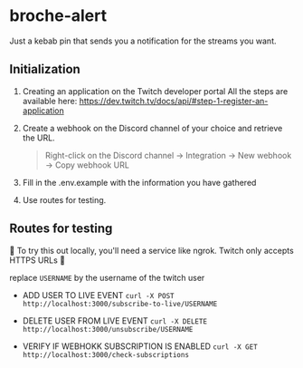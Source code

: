 # broche-alert

Just a kebab pin that sends you a notification for the streams you want.

## Initialization

1. Creating an application on the Twitch developer portal
   All the steps are available here:
   https://dev.twitch.tv/docs/api/#step-1-register-an-application

2. Create a webhook on the Discord channel of your choice and retrieve the URL.

   > Right-click on the Discord channel -> Integration -> New webhook -> Copy webhook URL

3. Fill in the .env.example with the information you have gathered

4. Use routes for testing.

## Routes for testing

🔴 To try this out locally, you'll need a service like ngrok. Twitch only accepts HTTPS URLs 🔴

replace `USERNAME` by the username of the twitch user

- ADD USER TO LIVE EVENT
  `curl -X POST http://localhost:3000/subscribe-to-live/USERNAME`

- DELETE USER FROM LIVE EVENT
  `curl -X DELETE http://localhost:3000/unsubscribe/USERNAME`

- VERIFY IF WEBHOKK SUBSCRIPTION IS ENABLED
  `curl -X GET http://localhost:3000/check-subscriptions`
